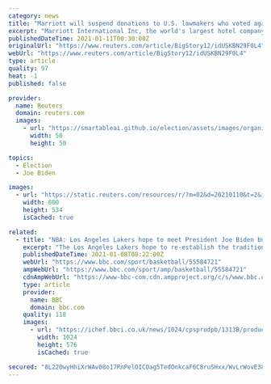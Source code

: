 ```yaml
---
category: news
title: "Marriott will suspend donations to U.S. lawmakers who voted against Biden certification"
excerpt: "Marriott International Inc, the world's largest hotel company, confirmed Sunday it will suspend donations to U.S. lawmakers who voted against certifying President-elect Joe Biden's victory last week."
publishedDateTime: 2021-01-11T00:30:00Z
originalUrl: "https://www.reuters.com/article/BigStory12/idUSKBN29F0L4"
webUrl: "https://www.reuters.com/article/BigStory12/idUSKBN29F0L4"
type: article
quality: 97
heat: -1
published: false

provider:
  name: Reuters
  domain: reuters.com
  images:
    - url: "https://smartableai.github.io/election/assets/images/organizations/reuters.com-50x50.jpg"
      width: 50
      height: 50

topics:
  - Election
  - Joe Biden

images:
  - url: "https://static.reuters.com/resources/r/?m=02&d=20210110&t=2&i=1547294520&r=LYNXMPEH090FT&w=800"
    width: 800
    height: 534
    isCached: true

related:
  - title: "NBA: Los Angeles Lakers hope to meet President Joe Biden but champions lose at Spurs"
    excerpt: "The Los Angeles Lakers hope to re-establish the tradition of NBA champions visiting the president of the United States."
    publishedDateTime: 2021-01-08T08:22:00Z
    webUrl: "https://www.bbc.com/sport/basketball/55584721"
    ampWebUrl: "https://www.bbc.com/sport/amp/basketball/55584721"
    cdnAmpWebUrl: "https://www-bbc-com.cdn.ampproject.org/c/s/www.bbc.com/sport/amp/basketball/55584721"
    type: article
    provider:
      name: BBC
      domain: bbc.com
    quality: 118
    images:
      - url: "https://ichef.bbci.co.uk/news/1024/cpsprodpb/1313B/production/_116393187_lakers.jpg"
        width: 1024
        height: 576
        isCached: true

secured: "8L220wyHhiXrWAv08o17RnPelOICOag5TedOnkcaF6C8ruSHxx/WvLrWovE38aA09nwiSO1cNczKSe/bw/+j7D035L/NWXbwhCK+PQb0fGx13hpLQIPp2vv+JGRhNhZZS7chiJNfTBBH36DMytZTx5DrI+oeENXXfIfIBqcQgAS7gJmEe4rvIuSA+zoFOV6J7zCI/2zEaQrjhU9bd/remaIR4GwX1sHPXuOaVjQUQlhG0LDMXPTPj2dLt7nUaYC2JWC/u6dbRxJ16bMT8YMyIHEv4Dr4Aikt9YNBXwYMVIcu946hiiOmdRXZDOUX3JW5Apv7Iy2k9NopnaabIhRsjrRpvgeQ92aMzua7NhiKe3U=;lMnXlgkxcMh6en4Xro1E/g=="
---
```


